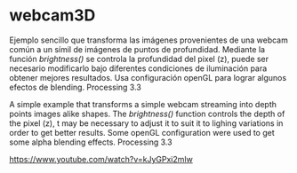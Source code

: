 # webcam3D

Ejemplo sencillo que transforma las imágenes provenientes de una webcam común a un símil de imágenes de puntos de profundidad.
Mediante la función *brightness()* se controla la profundidad del pixel (z), puede ser necesario modificarlo bajo diferentes condiciones de iluminación
para obtener mejores resultados.
Usa configuración openGL para lograr algunos efectos de blending.
Processing 3.3

A simple example that transforms a simple webcam streaming into depth points images alike shapes.
The *brightness()* function controls the depth of the pixel (z), t may be necessary to adjust it to suit it to lighing variations in order to get better results.
Some openGL configuration were used to get some alpha blending effects.
Processing 3.3

https://www.youtube.com/watch?v=kJyGPxi2mlw
